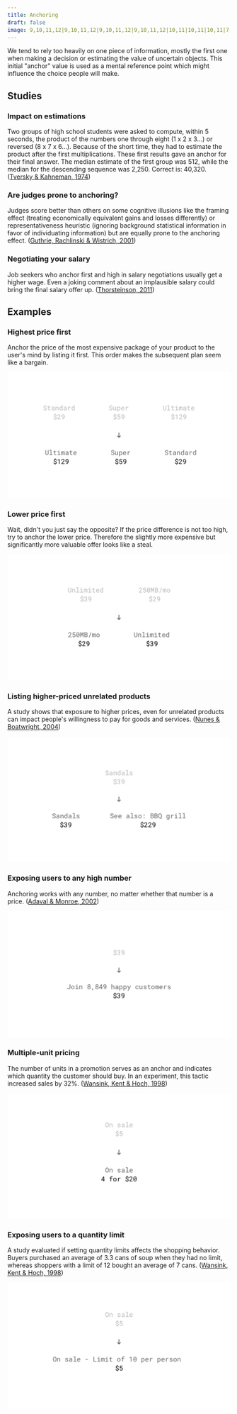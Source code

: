 ```yaml
---
title: Anchoring
draft: false
image: 9,10,11,12|9,10,11,12|9,10,11,12|9,10,11,12|10,11|10,11|10,11|7,8,9,10,11,12,13,14|10,11|10,11|10,11|10,11|10,11|10,11|2,10,11,19|2,3,4,5,9,10,11,12,16,17,18,19|3,4,5,6,7,8,9,10,11,12,13,14,15,16,17,18|5,6,7,8,9,10,11,12,13,14,15,16|7,8,9,10,11,12,13,14|9,10,11,12
---
```


We tend to rely too heavily on one piece of information, mostly the first one when making a decision or estimating the value of uncertain objects. This initial "anchor" value is used as a mental reference point which might influence the choice people will make.


## Studies

### Impact on estimations
Two groups of high school students were asked to compute, within 5 seconds, the product of the numbers one through eight (1 x 2 x 3...) or reversed (8 x 7 x 6...).  Because of the short time, they had to estimate the product after the first multiplications. These first results gave an anchor for their final answer. The median estimate of the first group was 512, while the median for the descending sequence was 2,250. Correct is: 40,320. ([Tversky & Kahneman, 1974](http://science.sciencemag.org/content/185/4157/1124))


### Are judges prone to anchoring?
Judges score better than others on some cognitive illusions like the framing effect (treating economically equivalent gains and losses differently) or representativeness heuristic (ignoring background statistical information in favor of individuating information) but are equally prone to the anchoring effect. ([Guthrie, Rachlinski & Wistrich, 2001](https://papers.ssrn.com/sol3/papers.cfm?abstract_id=257634))


### Negotiating your salary
Job seekers who anchor first and high in salary negotiations usually get a higher wage. Even a joking comment about an implausible salary could bring the final salary offer up. ([Thorsteinson, 2011](http://onlinelibrary.wiley.com/doi/10.1111/j.1559-1816.2011.00779.x/abstract))


## Examples

### Highest price first
Anchor the price of the most expensive package of your product to the user's mind by listing it first. This order makes the subsequent plan seem like a bargain.

![](01-highest-price-first.png)


### Lower price first
Wait, didn't you just say the opposite? If the price difference is not too high, try to anchor the lower price. Therefore the slightly more expensive but significantly more valuable offer looks like a steal.

![](02-lowest-price-first.png)


### Listing higher-priced unrelated products
A study shows that exposure to higher prices, even for unrelated products can impact people's willingness to pay for goods and services. ([Nunes & Boatwright, 2004](https://msbfile03.usc.edu/digitalmeasures/jnunes/intellcont/Incidental%20Prices-1.pdf))

![](03-exposure-to-unrelated-products.png)


### Exposing users to any high number
Anchoring works with any number, no matter whether that number is a price. ([Adaval & Monroe, 2002](http://www.jstor.org/stable/10.1086/338212?seq=1#page_scan_tab_contents))

![](04-any-high-number.png)


### Multiple-unit pricing
The number of units in a promotion serves as an anchor and indicates which quantity the customer should buy. In an experiment, this tactic increased sales by 32%. ([Wansink, Kent & Hoch, 1998](http://foodpsychology.cornell.edu/sites/default/files/unmanaged_files/Anchoring-JMR-1998.pdf))

![](05-multiple-unit-pricing.png)


### Exposing users to a quantity limit
A study evaluated if setting quantity limits affects the shopping behavior. Buyers purchased an average of 3.3 cans of soup when they had no limit, whereas shoppers with a limit of 12 bought an average of 7 cans. ([Wansink, Kent & Hoch, 1998](http://foodpsychology.cornell.edu/sites/default/files/unmanaged_files/Anchoring-JMR-1998.pdf))

![](06-quantity-limit.png)